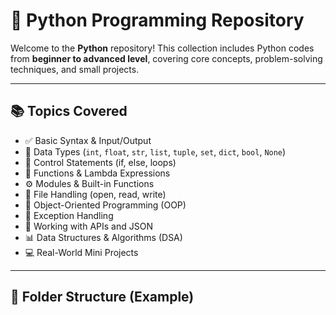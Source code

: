 # 🐍 Python Programming Repository

Welcome to the **Python** repository! This collection includes Python codes from **beginner to advanced level**, covering core concepts, problem-solving techniques, and small projects.

---

## 📚 Topics Covered

- ✅ Basic Syntax & Input/Output
- 🔢 Data Types (`int`, `float`, `str`, `list`, `tuple`, `set`, `dict`, `bool`, `None`)
- 🔁 Control Statements (if, else, loops)
- 🧮 Functions & Lambda Expressions
- ⚙️ Modules & Built-in Functions
- 📁 File Handling (open, read, write)
- 🧱 Object-Oriented Programming (OOP)
- 🧪 Exception Handling
- 🔗 Working with APIs and JSON
- 📊 Data Structures & Algorithms (DSA)
- 💻 Real-World Mini Projects

---

## 📂 Folder Structure (Example)
